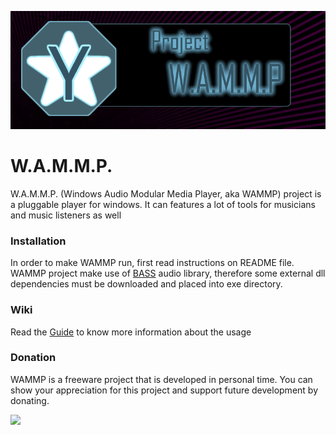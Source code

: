 <div data-type="ad" data-publisher="fstarred.github.io" data-format="728x90" data-zone="yamp" data-tags="music%2caudio%2cmedia%2cplayer"></div> 

![logo](https://github.com/fstarred/wammp/blob/master/docs/slider_logo.png?raw=true)

# W.A.M.M.P.
W.A.M.M.P. (Windows Audio Modular Media Player, aka WAMMP) project is a pluggable player for windows. It can features a lot of tools for musicians and music listeners as well

### Installation
In order to make WAMMP run, first read instructions on README file. WAMMP project make use of [BASS](http://www.un4seen.com/bass.html) audio library, therefore some external dll dependencies must be downloaded and placed into exe directory.

### Wiki
Read the [Guide](https://github.com/fstarred/wammp/wiki) to know more information about the usage

### Donation
WAMMP is a freeware project that is developed in personal time. You can show your appreciation for this project and support future development by donating.

[![](https://camo.githubusercontent.com/f896f7d176663a1559376bb56aac4bdbbbe85ed1/68747470733a2f2f7777772e70617970616c6f626a656374732e636f6d2f656e5f55532f692f62746e2f62746e5f646f6e61746543435f4c472e676966)](https://www.paypal.me/FabrizioStellato/5)
